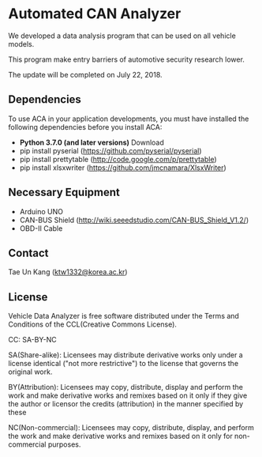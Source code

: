 
# Automated CAN Analyzer
We developed a data analysis program that can be used on all vehicle models. 

This program make entry barriers of automotive security research lower.

The update will be completed on July 22, 2018.

<!--<p align="center">
    <img src="https://cdn.rawgit.com/nbedos/termtosvg/0.3.0/examples/awesome.svg">
</p>
More examples of recordings can be found [here](https://github.com/nbedos/termtosvg/blob/0.3.0/examples/examples.md)
-->
## Dependencies

To use ACA in your application developments, you must have installed the following dependencies before you install ACA:
- <span><b> Python 3.7.0 (and later versions)</b> <a href="https://www.python.org/downloads/" style="text-decoration: none;" >Download</a> </span>
- pip install pyserial (https://github.com/pyserial/pyserial)
- pip install prettytable (http://code.google.com/p/prettytable) 
- pip install xlsxwriter (https://github.com/jmcnamara/XlsxWriter)

## Necessary Equipment

- Arduino UNO
- CAN-BUS Shield (http://wiki.seeedstudio.com/CAN-BUS_Shield_V1.2/) 
- OBD-II Cable

## Contact

Tae Un Kang (ktw1332@korea.ac.kr)

## License

Vehicle Data Analyzer is free software distributed under the Terms and Conditions of the CCL(Creative Commons License).

CC: SA-BY-NC

SA(Share-alike): Licensees may distribute derivative works only under a license identical ("not more restrictive") to the license that governs the original work.

BY(Attribution): Licensees may copy, distribute, display and perform the work and make derivative works and remixes based on it only if they give the author or licensor the credits (attribution) in the manner specified by these

NC(Non-commercial): Licensees may copy, distribute, display, and perform the work and make derivative works and remixes based on it only for non-commercial purposes.

